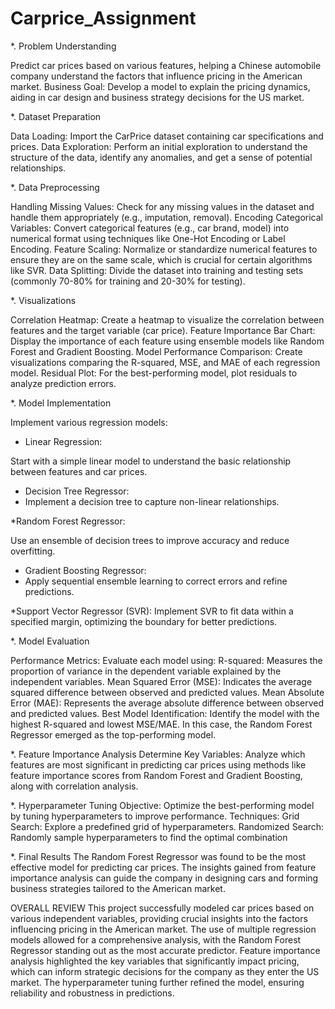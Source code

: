 # Carprice_Assignment

*. Problem Understanding

Predict car prices based on various features, helping a Chinese automobile company understand the factors that influence pricing in the American market.
Business Goal: Develop a model to explain the pricing dynamics, aiding in car design and business strategy decisions for the US market.



*. Dataset Preparation

Data Loading: Import the CarPrice dataset containing car specifications and prices.
Data Exploration: Perform an initial exploration to understand the structure of the data, identify any anomalies, and get a sense of potential relationships.


*. Data Preprocessing

Handling Missing Values: Check for any missing values in the dataset and handle them appropriately (e.g., imputation, removal).
Encoding Categorical Variables: Convert categorical features (e.g., car brand, model) into numerical format using techniques like One-Hot Encoding or Label Encoding.
Feature Scaling: Normalize or standardize numerical features to ensure they are on the same scale, which is crucial for certain algorithms like SVR.
Data Splitting: Divide the dataset into training and testing sets (commonly 70-80% for training and 20-30% for testing).

*. Visualizations

Correlation Heatmap: Create a heatmap to visualize the correlation between features and the target variable (car price).
Feature Importance Bar Chart: Display the importance of each feature using ensemble models like Random Forest and Gradient Boosting.
Model Performance Comparison: Create visualizations comparing the R-squared, MSE, and MAE of each regression model.
Residual Plot: For the best-performing model, plot residuals to analyze prediction errors.


*. Model Implementation

Implement various regression models:

* Linear Regression:
  
Start with a simple linear model to understand the basic relationship between features and car prices.

* Decision Tree Regressor:
* 
   Implement a decision tree to capture non-linear relationships.
  
*Random Forest Regressor:

 Use an ensemble of decision trees to improve accuracy and reduce overfitting.

* Gradient Boosting Regressor:
* 
   Apply sequential ensemble learning to correct errors and refine predictions.
  
*Support Vector Regressor (SVR):
Implement SVR to fit data within a specified margin, optimizing the boundary for better predictions.

*. Model Evaluation

Performance Metrics:
Evaluate each model using:
R-squared: Measures the proportion of variance in the dependent variable explained by the independent variables.
Mean Squared Error (MSE): Indicates the average squared difference between observed and predicted values.
Mean Absolute Error (MAE): Represents the average absolute difference between observed and predicted values.
Best Model Identification: Identify the model with the highest R-squared and lowest MSE/MAE. In this case, the Random Forest Regressor emerged as the top-performing model.

*. Feature Importance Analysis
Determine Key Variables: Analyze which features are most significant in predicting car prices using methods like feature importance scores from Random Forest and Gradient Boosting, along with correlation analysis.

*. Hyperparameter Tuning
Objective: Optimize the best-performing model by tuning hyperparameters to improve performance.
Techniques:
Grid Search: Explore a predefined grid of hyperparameters.
Randomized Search: Randomly sample hyperparameters to find the optimal combination

*. Final Results
The Random Forest Regressor was found to be the most effective model for predicting car prices.
The insights gained from feature importance analysis can guide the company in designing cars and forming business strategies tailored to the American market.


OVERALL REVIEW
This project successfully modeled car prices based on various independent variables, providing crucial insights into the factors influencing pricing in the American market. The use of multiple regression models allowed for a comprehensive analysis, with the Random Forest Regressor standing out as the most accurate predictor. Feature importance analysis highlighted the key variables that significantly impact pricing, which can inform strategic decisions for the company as they enter the US market. The hyperparameter tuning further refined the model, ensuring reliability and robustness in predictions.










